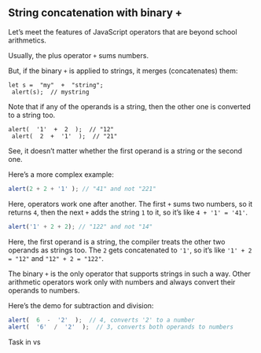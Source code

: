 ## String concatenation with binary +

Let’s meet the features of JavaScript operators that are beyond school arithmetics.

Usually, the plus operator  `+`  sums numbers.

But, if the binary  `+`  is applied to strings, it merges (concatenates) them:

    let s =  "my"  +  "string"; 
     alert(s);  // mystring
     
  Note that if any of the operands is a string, then the other one is converted to a string too.

    alert(  '1'  +  2  );  // "12" 
     alert(  2  +  '1'  );  // "21"

See, it doesn’t matter whether the first operand is a string or the second one.

Here’s a more complex example:

```javascript
alert(2 + 2 + '1' ); // "41" and not "221"
```

Here, operators work one after another. The first `+` sums two numbers, so it returns `4`, then the next `+` adds the string `1` to it, so it’s like `4 + '1' = '41'`.

```javascript
alert('1' + 2 + 2); // "122" and not "14"
```

Here, the first operand is a string, the compiler treats the other two operands as strings too. The  `2`  gets concatenated to  `'1'`, so it’s like  `'1' + 2 = "12"`  and  `"12" + 2 = "122"`.

The binary  `+`  is the only operator that supports strings in such a way. Other arithmetic operators work only with numbers and always convert their operands to numbers.

Here’s the demo for subtraction and division:

```javascript
alert(  6  -  '2'  );  // 4, converts '2' to a number
alert(  '6'  /  '2'  );  // 3, converts both operands to numbers
```

  Task  in vs 



